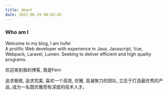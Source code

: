 ```yaml
---
title: about
date: 2022-06-29 00:03:45
---
```


### Who am I

Welcome to my blog, I am hufei  
A prolific Web developer with experience in Java, Javascript, Vue, Webpack, Laravel, Lumen. Seeking to deliver efficient and high quality programs.

欢迎来到我的博客, 我是Fern  


追求极致, 追求完美, 喜欢一个高效, 优雅, 高凝聚力的团队,
立志于打造最优秀的产品, 成为一名既优雅而有深度的技术人才。
